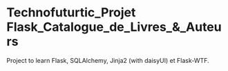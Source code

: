 # Technofuturtic_Projet Flask_Catalogue_de_Livres_&_Auteurs
Project to learn Flask, SQLAlchemy, Jinja2 (with daisyUI) et Flask-WTF. 
